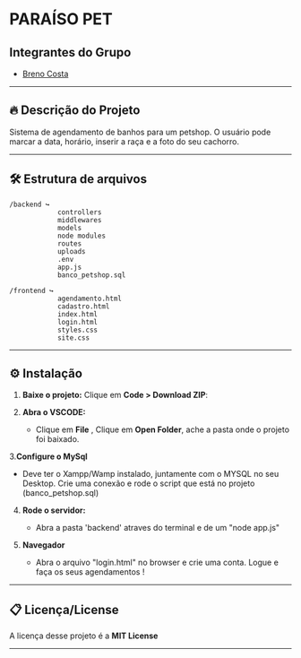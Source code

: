 # PARAÍSO PET

## Integrantes do Grupo

- [Breno Costa](#)

---

## 🔥 Descrição do Projeto

Sistema de agendamento de banhos para um petshop. O usuário pode marcar a data, horário, inserir a raça e a foto do seu cachorro.

---

## 🛠 Estrutura de arquivos

```
/backend ↪
            controllers
            middlewares
            models
            node modules
            routes
            uploads
            .env
            app.js
            banco_petshop.sql

/frontend ↪
            agendamento.html
            cadastro.html
            index.html
            login.html
            styles.css
            site.css
```
---

## ⚙ Instalação

1. **Baixe o projeto:**
   Clique em **Code > Download ZIP**:
   
2. **Abra o VSCODE:**
   - Clique em **File** , Clique em **Open Folder**, ache a pasta onde o projeto foi baixado.

3.**Configure o MySql**
   - Deve ter o Xampp/Wamp instalado, juntamente com o MYSQL no seu Desktop. Crie uma conexão e rode o script que está no projeto (banco_petshop.sql)

4. **Rode o servidor:**
   - Abra a pasta 'backend' atraves do terminal e de um "node app.js"

5. **Navegador**
   - Abra o arquivo "login.html" no browser e crie uma conta. Logue e faça os seus agendamentos !



---
## 📋 Licença/License

A licença desse projeto é a **MIT License**

---

